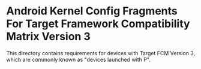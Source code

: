 # Android Kernel Config Fragments For Target Framework Compatibility Matrix Version 3

This directory contains requirements for devices with Target FCM Version 3,
which are commonly known as "devices launched with P".
